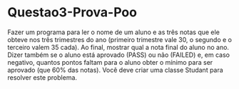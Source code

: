 # Questao3-Prova-Poo

Fazer um programa para ler o nome de um aluno e as três notas que ele obteve nos três trimestres do ano (primeiro trimestre vale 30,
o segundo e o terceiro valem 35 cada). Ao final, mostrar qual a nota final do aluno no ano.
Dizer também se o aluno está aprovado (PASS) ou não (FAILED) 
e, em caso negativo, quantos pontos faltam para o aluno obter o mínimo para ser aprovado (que 60% das notas). 
Você deve criar uma classe Studant para resolver este problema.
